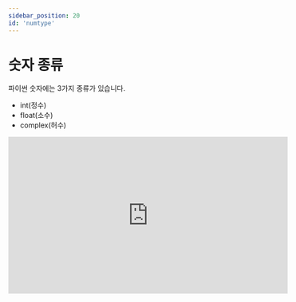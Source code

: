 ```yaml
---
sidebar_position: 20
id: 'numtype'
---
```


# 숫자 종류

파이썬 숫자에는 3가지 종류가 있습니다.

- int(정수)
- float(소수)
- complex(허수)

<iframe width="560" height="315" src="https://www.youtube.com/embed/NhzBkfhAb3g" title="YouTube video player" frameBorder="0" allow="accelerometer; autoplay; clipboard-write; encrypted-media; gyroscope; picture-in-picture" />

## int 정수

소수점 아래의 숫자가 0인 수를 정수라고 합니다.

0, 1, 2…. 그리고 -1, -2, -3, ... 숫자들을 정수라고 합니다.

정수형 변수를 선언하는 방법은 다음과 같습니다.

변수 형태의 정수인지 확인하기 위해서 저희는 다음과 같은 함수를 사용할 수 있습니다.

<iframe title="Python Playground" src="https://trinket.io/embed/python3/0856d3ad88" height="400" />

## float 소수

소수란 a/b (b≠0)로 나타낼 수 있는 유리수와 a+sqrt::b의 형태로 나타낼 수 있는 무리수를 통틀어 소수라고 합니다.

조금 복잡한가요? 소수는 쉽게 소수점 뒤에 숫자가 있는 숫자를 뜻합니다.

예를 들어 3.14159는 소수점 뒤에 숫자가 있기 때문에 소수라고 합니다.

<iframe title="Python Playground" src="https://trinket.io/embed/python3/e726e404fa" height="400" />

## complex 허수

허수란 존재하지 않는 수로 √-1을 의미합니다.

<iframe title="Python Playground" src="https://trinket.io/embed/python3/aac1e0774c" height="400" />
